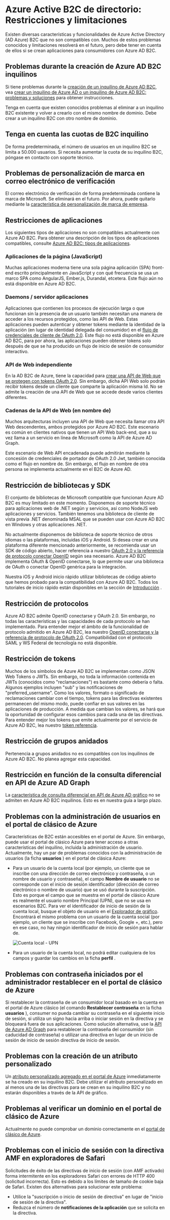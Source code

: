 <properties
    pageTitle="Azure Active B2C de directorio: Restricciones y limitaciones | Microsoft Azure"
    description="Una lista de restricciones de Azure Active Directory B2C y limitaciones"
    services="active-directory-b2c"
    documentationCenter=""
    authors="swkrish"
    manager="mbaldwin"
    editor="bryanla"/>

<tags
    ms.service="active-directory-b2c"
    ms.workload="identity"
    ms.tgt_pltfrm="na"
    ms.devlang="na"
    ms.topic="article"
    ms.date="07/24/2016"
    ms.author="swkrish"/>

# <a name="azure-active-directory-b2c-limitations-and-restrictions"></a>Azure Active B2C de directorio: Restricciones y limitaciones

Existen diversas características y funcionalidades de Azure Active Directory (AD Azure) B2C que no son compatibles con. Muchos de estos problemas conocidos y limitaciones resolverá en el futuro, pero debe tener en cuenta de ellos si se crean aplicaciones para consumidores con Azure AD B2C.

## <a name="issues-during-the-creation-of-azure-ad-b2c-tenants"></a>Problemas durante la creación de Azure AD B2C inquilinos

Si tiene problemas durante la [creación de un inquilino de Azure AD B2C](active-directory-b2c-get-started.md), vea [crear un inquilino de Azure AD o un inquilino de Azure AD B2C: problemas y soluciones](active-directory-b2c-support-create-directory.md) para obtener instrucciones.

Tenga en cuenta que existen conocidos problemas al eliminar a un inquilino B2C existente y volver a crearlo con el mismo nombre de dominio. Debe crear a un inquilino B2C con otro nombre de dominio.

## <a name="note-about-b2c-tenant-quotas"></a>Tenga en cuenta las cuotas de B2C inquilino

De forma predeterminada, el número de usuarios en un inquilino B2C se limita a 50.000 usuarios. Si necesita aumentar la cuota de su inquilino B2C, póngase en contacto con soporte técnico.

## <a name="branding-issues-on-verification-email"></a>Problemas de personalización de marca en correo electrónico de verificación

El correo electrónico de verificación de forma predeterminada contiene la marca de Microsoft. Se eliminará en el futuro. Por ahora, puede quitarlo mediante la [característica de personalización de marca de empresa](../active-directory/active-directory-add-company-branding.md).

## <a name="restrictions-on-applications"></a>Restricciones de aplicaciones

Los siguientes tipos de aplicaciones no son compatibles actualmente con Azure AD B2C. Para obtener una descripción de los tipos de aplicaciones compatibles, consulte [Azure AD B2C: tipos de aplicaciones](active-directory-b2c-apps.md).

### <a name="single-page-applications-javascript"></a>Aplicaciones de la página (JavaScript)

Muchas aplicaciones moderna tiene una sola página aplicación (SPA) front-end escrito principalmente en JavaScript y con qué frecuencia se usa un marco SPA como AngularJS, Ember.js, Durandal, etcetera. Este flujo aún no está disponible en Azure AD B2C.

### <a name="daemons--server-side-applications"></a>Daemons / servidor aplicaciones

Aplicaciones que contienen los procesos de ejecución larga o que funcionan sin la presencia de un usuario también necesitan una manera de acceder a los recursos protegidos, como las API de Web. Estas aplicaciones pueden autenticar y obtener tokens mediante la identidad de la aplicación (en lugar de identidad delegada del consumidor) en el [flujo de credenciales de cliente de OAuth 2.0](active-directory-b2c-reference-protocols.md#oauth2-client-credentials-grant-flow). Este flujo no está disponible en Azure AD B2C, para por ahora, las aplicaciones pueden obtener tokens solo después de que se ha producido un flujo de inicio de sesión de consumidor interactivo.

### <a name="standalone-web-apis"></a>API de Web independiente

En la AD B2C de Azure, tiene la capacidad para [crear una API de Web que se protegen con tokens OAuth 2.0](active-directory-b2c-apps.md#web-apis). Sin embargo, dicha API Web solo podrán recibir tokens desde un cliente que comparte la aplicación misma Id. No se admite la creación de una API de Web que se accede desde varios clientes diferentes.

### <a name="web-api-chains-on-behalf-of"></a>Cadenas de la API de Web (en nombre de)

Muchos arquitecturas incluyen una API de Web que necesita llamar otra API Web descendentes, ambos protegidos por Azure AD B2C. Este escenario es común en clientes nativos que tienen un API Web back-end, que a su vez llama a un servicio en línea de Microsoft como la API de Azure AD Graph.

Este escenario de Web API encadenada puede admitirán mediante la concesión de credenciales de portador de OAuth 2.0 Jwt, también conocida como el flujo en nombre de. Sin embargo, el flujo en nombre de otra persona se implementa actualmente en el B2C de Azure AD.

## <a name="restriction-on-libraries-and-sdks"></a>Restricción de bibliotecas y SDK

El conjunto de bibliotecas de Microsoft compatible que funcionan Azure AD B2C es muy limitado en este momento. Disponemos de soporte técnico para aplicaciones web de .NET según y servicios, así como NodeJS web aplicaciones y servicios.  También tenemos una biblioteca de cliente de vista previa .NET denominada MSAL que se pueden usar con Azure AD B2C en Windows y otras aplicaciones .NET.

No actualmente disponemos de biblioteca de soporte técnico de otros idiomas o las plataformas, incluidas iOS y Android.  Si desea crear en una plataforma diferente mencionado anteriormente, se recomienda usar un SDK de código abierto, hacer referencia a nuestro [OAuth 2.0 y la referencia de protocolo conectar OpenID](active-directory-b2c-reference-protocols.md) según sea necesario.  Azure AD B2C implementa OAuth & OpenID conectarse, lo que permite usar una biblioteca de OAuth o conectar OpenID genérica para la integración.

Nuestra iOS y Android inicio rápido utilizar bibliotecas de código abierto que hemos probado para la compatibilidad con Azure AD B2C.  Todos los tutoriales de inicio rápido están disponibles en la sección de [Introducción](active-directory-b2c-overview.md#getting-started) .

## <a name="restriction-on-protocols"></a>Restricción de protocolos

Azure AD B2C admite OpenID conectarse y OAuth 2.0. Sin embargo, no todas las características y las capacidades de cada protocolo se han implementado. Para entender mejor el ámbito de la funcionalidad de protocolo admitido en Azure AD B2C, lea nuestro [OpenID conectarse y la referencia de protocolo de OAuth 2.0](active-directory-b2c-reference-protocols.md). Compatibilidad con el protocolo SAML y WS Federal de tecnología no está disponible.

## <a name="restriction-on-tokens"></a>Restricción de tokens

Muchos de los símbolos de Azure AD B2C se implementan como JSON Web Tokens o JWTs. Sin embargo, no toda la información contenida en JWTs (conocidos como "reclamaciones") es bastante como debería o falta. Algunos ejemplos incluyen "sub" y las notificaciones de "preferred_username".  Como los valores, formato o significado de reclamaciones cambiar con el tiempo, tokens para las directivas existentes permanecen del mismo modo, puede confiar en sus valores en las aplicaciones de producción.  A medida que cambian los valores, se hará que la oportunidad de configurar esos cambios para cada una de las directivas.  Para entender mejor los tokens que emite actualmente por el servicio de Azure AD B2C, lea nuestro [token referencia](active-directory-b2c-reference-tokens.md).

## <a name="restriction-on-nested-groups"></a>Restricción de grupos anidados

Pertenencia a grupos anidados no es compatibles con los inquilinos de Azure AD B2C. No planea agregar esta capacidad.

## <a name="restriction-on-differential-query-feature-on-azure-ad-graph-api"></a>Restricción en función de la consulta diferencial en API de Azure AD Graph

La [característica de consulta diferencial en API de Azure AD gráfico](https://msdn.microsoft.com/library/azure/ad/graph/howto/azure-ad-graph-api-differential-query) no se admiten en Azure AD B2C inquilinos. Esto es en nuestra guía a largo plazo.

## <a name="issues-with-user-management-on-the-azure-classic-portal"></a>Problemas con la administración de usuarios en el portal de clásico de Azure

Características de B2C están accesibles en el portal de Azure. Sin embargo, puede usar el portal de clásico Azure para tener acceso a otras características del inquilino, incluida la administración de usuario. Actualmente, hay un par de problemas conocidos con la administración de usuarios (la ficha **usuarios** ) en el portal de clásica Azure:

- Para un usuario de la cuenta local (por ejemplo, un cliente que se inscribe con una dirección de correo electrónico y contraseña, o un nombre de usuario y contraseña), el campo **Nombre de usuario** no se corresponde con el inicio de sesión identificador (dirección de correo electrónico o nombre de usuario) que se usó durante la suscripción. Esto es porque el campo que se muestra en el portal de clásico Azure es realmente el usuario nombre Principal (UPN), que no se usa en escenarios B2C. Para ver el identificador de inicio de sesión de la cuenta local, busque el objeto de usuario en el [Explorador de gráfico](https://graphexplorer.cloudapp.net/). Encontrará el mismo problema con un usuario de la cuenta social (por ejemplo, un cliente que se inscribe con Facebook, Google +, etc.), pero en ese caso, no hay ningún identificador de inicio de sesión para hablar de.

    ![Cuenta local - UPN](./media/active-directory-b2c-limitations/limitations-user-mgmt.png)

- Para un usuario de la cuenta local, no podrá editar cualquiera de los campos y guardar los cambios en la ficha **perfil** .

## <a name="issues-with-admin-initiated-password-reset-on-the-azure-classic-portal"></a>Problemas con contraseña iniciados por el administrador restablecer en el portal de clásico de Azure

Si restablecer la contraseña de un consumidor local basado en la cuenta en el portal de Azure clásico (el comando **Restablecer contraseña** en la ficha **usuarios** ), consumer no pueda cambiar su contraseña en el siguiente inicio de sesión, si utiliza un signo hacia arriba o iniciar sesión en la directiva y se bloqueará fuera de sus aplicaciones. Como solución alternativa, use la [API de Azure AD Graph](active-directory-b2c-devquickstarts-graph-dotnet.md) para restablecer la contraseña del consumidor (sin caducidad de contraseña) o utilizar una directiva en lugar de un inicio de sesión de inicio de sesión directiva de inicio de sesión.

## <a name="issues-with-creating-a-custom-attribute"></a>Problemas con la creación de un atributo personalizado

Un [atributo personalizado agregado en el portal de Azure](active-directory-b2c-reference-custom-attr.md) inmediatamente se ha creado en su inquilino B2C. Debe utilizar el atributo personalizado en al menos una de las directivas para se crean en su inquilino B2C y no estarán disponibles a través de la API de gráfico.

## <a name="issues-with-verifying-a-domain-on-the-azure-classic-portal"></a>Problemas al verificar un dominio en el portal de clásico de Azure

Actualmente no puede comprobar un dominio correctamente en el [portal de clásico de Azure](https://manage.windowsazure.com/).

## <a name="issues-with-sign-in-with-mfa-policy-on-safari-browsers"></a>Problemas con el inicio de sesión con la directiva AMF en exploradores de Safari

Solicitudes de éxito de las directivas de inicio de sesión (con AMF activado) forma intermitente en los exploradores Safari con errores de HTTP 400 (solicitud incorrecta). Esto es debido a los límites de tamaño de cookie baja de Safari. Existen dos alternativas para solucionar este problema:

- Utilice la "suscripción o inicio de sesión de directiva" en lugar de "inicio de sesión de la directiva".
- Reduzca el número de **notificaciones de la aplicación** que se solicita en la directiva.
